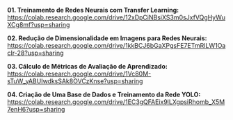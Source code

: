 <b> 01. Treinamento de Redes Neurais com Transfer Learning:</b> https://colab.research.google.com/drive/12xDpCiNBsiXS3m0sJxfVQgHyWuXCg8mf?usp=sharing

<b> 02. Redução de Dimensionalidade em Imagens para Redes Neurais:</b> https://colab.research.google.com/drive/1kkBCJ6bGaXPgsFE7ETmRILW1OacIr-28?usp=sharing

<b> 03. Cálculo de Métricas de Avaliação de Aprendizado:</b> https://colab.research.google.com/drive/1Vc80M-sTuW_yABUIwdksSAk8OVCzKnse?usp=sharing 

<b> 04. Criação de Uma Base de Dados e Treinamento da Rede YOLO:</b> https://colab.research.google.com/drive/1EC3gQFAEix9lLXgpsiRhomb_X5M7enH6?usp=sharing

